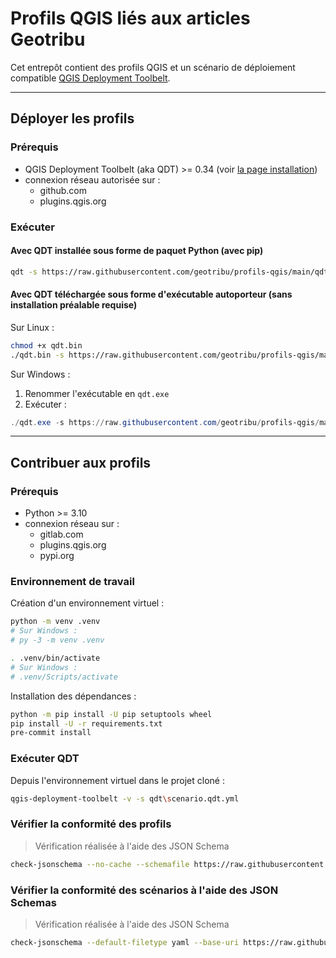 # Profils QGIS liés aux articles Geotribu

Cet entrepôt contient des profils QGIS et un scénario de déploiement compatible [QGIS Deployment Toolbelt](https://guts.github.io/qgis-deployment-cli/).

----

## Déployer les profils

### Prérequis

- QGIS Deployment Toolbelt (aka QDT) >= 0.34 (voir [la page installation](https://guts.github.io/qgis-deployment-cli/usage/installation.html))
- connexion réseau autorisée sur :
  - github.com
  - plugins.qgis.org

### Exécuter

#### Avec QDT installée sous forme de paquet Python (avec pip)

```sh
qdt -s https://raw.githubusercontent.com/geotribu/profils-qgis/main/qdt/scenario.qdt.yml
```

#### Avec QDT téléchargée sous forme d'exécutable autoporteur (sans installation préalable requise)

Sur Linux :

```sh
chmod +x qdt.bin
./qdt.bin -s https://raw.githubusercontent.com/geotribu/profils-qgis/main/qdt/scenario.qdt.yml
```

Sur Windows :

1. Renommer l'exécutable en `qdt.exe`
1. Exécuter :

  ```powershell
  ./qdt.exe -s https://raw.githubusercontent.com/geotribu/profils-qgis/main/qdt/scenario.qdt.yml
  ```

----

## Contribuer aux profils

### Prérequis

- Python >= 3.10
- connexion réseau sur :
  - gitlab.com
  - plugins.qgis.org
  - pypi.org

### Environnement de travail

Création d'un environnement virtuel :

```sh
python -m venv .venv
# Sur Windows :
# py -3 -m venv .venv

. .venv/bin/activate
# Sur Windows :
# .venv/Scripts/activate
```

Installation des dépendances :

```sh
python -m pip install -U pip setuptools wheel
pip install -U -r requirements.txt
pre-commit install
```

### Exécuter QDT

Depuis l'environnement virtuel dans le projet cloné :

```sh
qgis-deployment-toolbelt -v -s qdt\scenario.qdt.yml
```

### Vérifier la conformité des profils

> Vérification réalisée à l'aide des JSON Schema

```sh
check-jsonschema --no-cache --schemafile https://raw.githubusercontent.com/qgis-deployment/qgis-deployment-toolbelt-cli/main/docs/schemas/profile/qgis_profile.json profiles/*/profile.json
```

### Vérifier la conformité des scénarios à l'aide des JSON Schemas

> Vérification réalisée à l'aide des JSON Schema

```sh
check-jsonschema --default-filetype yaml --base-uri https://raw.githubusercontent.com/qgis-deployment/qgis-deployment-toolbelt-cli/refs/heads/main/docs/schemas/scenario/ --schemafile https://raw.githubusercontent.com/qgis-deployment/qgis-deployment-toolbelt-cli/refs/heads/main/docs/schemas/scenario/qdt_scenario.json qdt/*.qdt.yml
```
